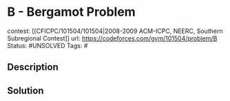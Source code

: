 # B - Bergamot Problem

contest: [[CFICPC/101504/101504|2008-2009 ACM-ICPC, NEERC, Southern Subregional Contest]]
url: https://codeforces.com/gym/101504/problem/B
Status: #UNSOLVED
Tags: #

## Description

## Solution

